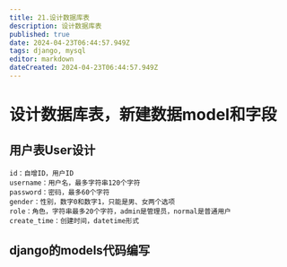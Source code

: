 ```yaml
---
title: 21.设计数据库表
description: 设计数据库表
published: true
date: 2024-04-23T06:44:57.949Z
tags: django, mysql
editor: markdown
dateCreated: 2024-04-23T06:44:57.949Z
---
```


# 设计数据库表，新建数据model和字段
## 用户表User设计
```
id：自增ID，用户ID
username：用户名，最多字符串120个字符
password：密码，最多60个字符
gender：性别，数字0和数字1，只能是男、女两个选项
role：角色，字符串最多20个字符，admin是管理员，normal是普通用户
create_time：创建时间，datetime形式
```
## django的models代码编写

